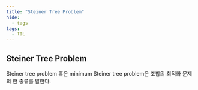 ```yaml
---
title: "Steiner Tree Problem"
hide:
  - tags
tags:
  - TIL
---
```


## Steiner Tree Problem

Steiner tree problem 혹은 minimum Steiner tree problem은 조합의 최적화 문제의 한 종류를 말한다.

[^1]: [Wikipedia - Steiner tree problem](https://en.wikipedia.org/wiki/Steiner_tree_problem)
[^2]: [슈타이너 트리 2-근사 알고리즘](https://gazelle-and-cs.tistory.com/65)
